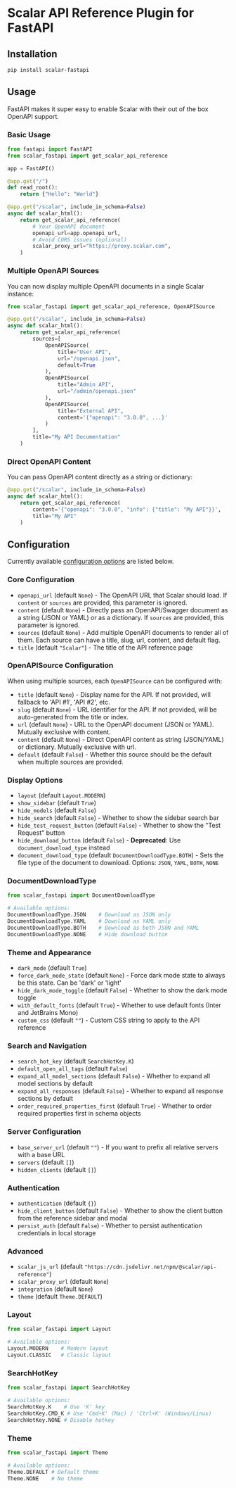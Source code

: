# Scalar API Reference Plugin for FastAPI

## Installation

```bash
pip install scalar-fastapi
```

## Usage

FastAPI makes it super easy to enable Scalar with their out of the box OpenAPI support.

### Basic Usage

```python
from fastapi import FastAPI
from scalar_fastapi import get_scalar_api_reference

app = FastAPI()

@app.get("/")
def read_root():
    return {"Hello": "World"}

@app.get("/scalar", include_in_schema=False)
async def scalar_html():
    return get_scalar_api_reference(
        # Your OpenAPI document
        openapi_url=app.openapi_url,
        # Avoid CORS issues (optional)
        scalar_proxy_url="https://proxy.scalar.com",
    )
```

### Multiple OpenAPI Sources

You can now display multiple OpenAPI documents in a single Scalar instance:

```python
from scalar_fastapi import get_scalar_api_reference, OpenAPISource

@app.get("/scalar", include_in_schema=False)
async def scalar_html():
    return get_scalar_api_reference(
        sources=[
            OpenAPISource(
                title="User API",
                url="/openapi.json",
                default=True
            ),
            OpenAPISource(
                title="Admin API",
                url="/admin/openapi.json"
            ),
            OpenAPISource(
                title="External API",
                content='{"openapi": "3.0.0", ...}'
            )
        ],
        title="My API Documentation"
    )
```

### Direct OpenAPI Content

You can pass OpenAPI content directly as a string or dictionary:

```python
@app.get("/scalar", include_in_schema=False)
async def scalar_html():
    return get_scalar_api_reference(
        content='{"openapi": "3.0.0", "info": {"title": "My API"}}',
        title="My API"
    )
```

## Configuration

Currently available [configuration options](https://guides.scalar.com/scalar/scalar-api-references/configuration) are listed below.

### Core Configuration

- `openapi_url` (default `None`) - The OpenAPI URL that Scalar should load. If `content` or `sources` are provided, this parameter is ignored.
- `content` (default `None`) - Directly pass an OpenAPI/Swagger document as a string (JSON or YAML) or as a dictionary. If `sources` are provided, this parameter is ignored.
- `sources` (default `None`) - Add multiple OpenAPI documents to render all of them. Each source can have a title, slug, url, content, and default flag.
- `title` (default `"Scalar"`) - The title of the API reference page

### OpenAPISource Configuration

When using multiple sources, each `OpenAPISource` can be configured with:

- `title` (default `None`) - Display name for the API. If not provided, will fallback to 'API #1', 'API #2', etc.
- `slug` (default `None`) - URL identifier for the API. If not provided, will be auto-generated from the title or index.
- `url` (default `None`) - URL to the OpenAPI document (JSON or YAML). Mutually exclusive with content.
- `content` (default `None`) - Direct OpenAPI content as string (JSON/YAML) or dictionary. Mutually exclusive with url.
- `default` (default `False`) - Whether this source should be the default when multiple sources are provided.

### Display Options

- `layout` (default `Layout.MODERN`)
- `show_sidebar` (default `True`)
- `hide_models` (default `False`)
- `hide_search` (default `False`) - Whether to show the sidebar search bar
- `hide_test_request_button` (default `False`) - Whether to show the "Test Request" button
- `hide_download_button` (default `False`) - **Deprecated**: Use `document_download_type` instead
- `document_download_type` (default `DocumentDownloadType.BOTH`) - Sets the file type of the document to download. Options: `JSON`, `YAML`, `BOTH`, `NONE`

### DocumentDownloadType

```python
from scalar_fastapi import DocumentDownloadType

# Available options:
DocumentDownloadType.JSON    # Download as JSON only
DocumentDownloadType.YAML    # Download as YAML only
DocumentDownloadType.BOTH    # Download as both JSON and YAML
DocumentDownloadType.NONE    # Hide download button
```

### Theme and Appearance

- `dark_mode` (default `True`)
- `force_dark_mode_state` (default `None`) - Force dark mode state to always be this state. Can be 'dark' or 'light'
- `hide_dark_mode_toggle` (default `False`) - Whether to show the dark mode toggle
- `with_default_fonts` (default `True`) - Whether to use default fonts (Inter and JetBrains Mono)
- `custom_css` (default `""`) - Custom CSS string to apply to the API reference

### Search and Navigation

- `search_hot_key` (default `SearchHotKey.K`)
- `default_open_all_tags` (default `False`)
- `expand_all_model_sections` (default `False`) - Whether to expand all model sections by default
- `expand_all_responses` (default `False`) - Whether to expand all response sections by default
- `order_required_properties_first` (default `True`) - Whether to order required properties first in schema objects

### Server Configuration

- `base_server_url` (default `""`) - If you want to prefix all relative servers with a base URL
- `servers` (default `[]`)
- `hidden_clients` (default `[]`)

### Authentication

- `authentication` (default `{}`)
- `hide_client_button` (default `False`) - Whether to show the client button from the reference sidebar and modal
- `persist_auth` (default `False`) - Whether to persist authentication credentials in local storage

### Advanced

- `scalar_js_url` (default `"https://cdn.jsdelivr.net/npm/@scalar/api-reference"`)
- `scalar_proxy_url` (default `None`)
- `integration` (default `None`)
- `theme` (default `Theme.DEFAULT`)

### Layout

```python
from scalar_fastapi import Layout

# Available options:
Layout.MODERN    # Modern layout
Layout.CLASSIC   # Classic layout
```

### SearchHotKey

```python
from scalar_fastapi import SearchHotKey

# Available options:
SearchHotKey.K    # Use 'K' key
SearchHotKey.CMD_K # Use 'Cmd+K' (Mac) / 'Ctrl+K' (Windows/Linux)
SearchHotKey.NONE # Disable hotkey
```

### Theme

```python
from scalar_fastapi import Theme

# Available options:
Theme.DEFAULT # Default theme
Theme.NONE    # No theme
